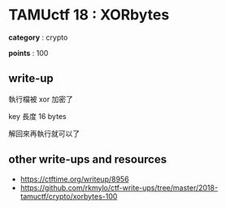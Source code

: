 # TAMUctf 18 : XORbytes

**category** : crypto

**points** : 100

## write-up

執行檔被 xor 加密了

key 長度 16 bytes

解回來再執行就可以了

## other write-ups and resources

* https://ctftime.org/writeup/8956
* https://github.com/rkmylo/ctf-write-ups/tree/master/2018-tamuctf/crypto/xorbytes-100
